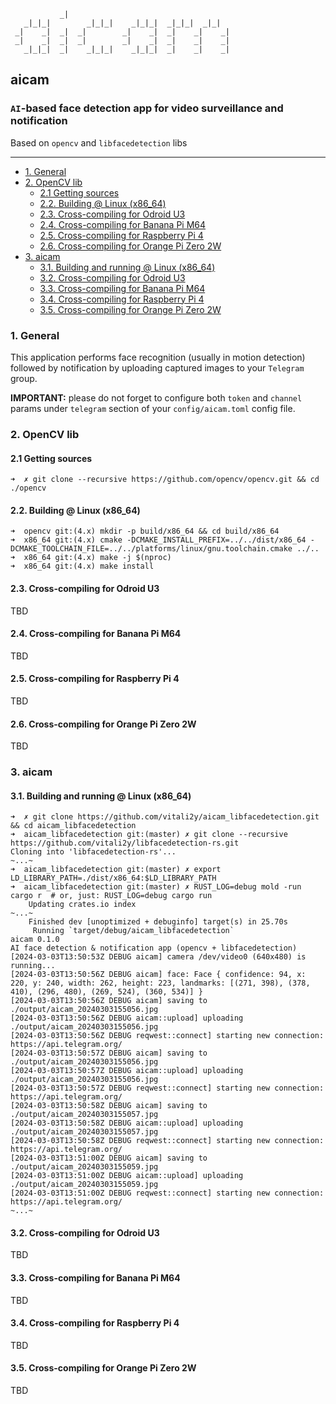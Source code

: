 ```
           _|                                      
   _|_|_|        _|_|_|    _|_|_|  _|_|_|  _|_|    
 _|    _|  _|  _|        _|    _|  _|    _|    _|  
 _|    _|  _|  _|        _|    _|  _|    _|    _|  
   _|_|_|  _|    _|_|_|    _|_|_|  _|    _|    _|
```

## aicam

### `AI`-based face detection app for video surveillance and notification

Based on `opencv` and `libfacedetection` libs

<hr/>

- [1. General](#1-general)
- [2. OpenCV lib](#2-opencv-lib)
  - [2.1 Getting sources](#21-getting-sources)
  - [2.2. Building @ Linux (x86\_64)](#22-building--linux-x86_64)
  - [2.3. Cross-compiling for Odroid U3](#23-cross-compiling-for-odroid-u3)
  - [2.4. Cross-compiling for Banana Pi M64](#24-cross-compiling-for-banana-pi-m64)
  - [2.5. Cross-compiling for Raspberry Pi 4](#25-cross-compiling-for-raspberry-pi-4)
  - [2.6. Cross-compiling for Orange Pi Zero 2W](#26-cross-compiling-for-orange-pi-zero-2w)
- [3. aicam](#3-aicam)
  - [3.1. Building and running @ Linux (x86\_64)](#31-building-and-running--linux-x86_64)
  - [3.2. Cross-compiling for Odroid U3](#32-cross-compiling-for-odroid-u3)
  - [3.3. Cross-compiling for Banana Pi M64](#33-cross-compiling-for-banana-pi-m64)
  - [3.4. Cross-compiling for Raspberry Pi 4](#34-cross-compiling-for-raspberry-pi-4)
  - [3.5. Cross-compiling for Orange Pi Zero 2W](#35-cross-compiling-for-orange-pi-zero-2w)


### 1. General

This application performs face recognition (usually in motion detection) followed by notification by uploading captured images to your `Telegram` group.

**IMPORTANT:** please do not forget to configure both `token` and `channel` params under `telegram` section of your `config/aicam.toml` config file.

### 2. OpenCV lib

#### 2.1 Getting sources
```
➜  ✗ git clone --recursive https://github.com/opencv/opencv.git && cd ./opencv
```


#### 2.2. Building @ Linux (x86_64)
```
➜  opencv git:(4.x) mkdir -p build/x86_64 && cd build/x86_64
➜  x86_64 git:(4.x) cmake -DCMAKE_INSTALL_PREFIX=../../dist/x86_64 -DCMAKE_TOOLCHAIN_FILE=../../platforms/linux/gnu.toolchain.cmake ../..
➜  x86_64 git:(4.x) make -j $(nproc)
➜  x86_64 git:(4.x) make install
```


#### 2.3. Cross-compiling for Odroid U3

TBD


#### 2.4. Cross-compiling for Banana Pi M64 

TBD


#### 2.5. Cross-compiling for Raspberry Pi 4

TBD


#### 2.6. Cross-compiling for Orange Pi Zero 2W

TBD


### 3. aicam

#### 3.1. Building and running @ Linux (x86_64)
```
➜  ✗ git clone https://github.com/vitali2y/aicam_libfacedetection.git && cd aicam_libfacedetection
➜  aicam_libfacedetection git:(master) ✗ git clone --recursive https://github.com/vitali2y/libfacedetection-rs.git
Cloning into 'libfacedetection-rs'...
~...~
➜  aicam_libfacedetection git:(master) ✗ export LD_LIBRARY_PATH=./dist/x86_64:$LD_LIBRARY_PATH
➜  aicam_libfacedetection git:(master) ✗ RUST_LOG=debug mold -run cargo r  # or, just: RUST_LOG=debug cargo run
    Updating crates.io index
~...~
    Finished dev [unoptimized + debuginfo] target(s) in 25.70s
     Running `target/debug/aicam_libfacedetection`
aicam 0.1.0
AI face detection & notification app (opencv + libfacedetection)
[2024-03-03T13:50:53Z DEBUG aicam] camera /dev/video0 (640x480) is running...
[2024-03-03T13:50:56Z DEBUG aicam] face: Face { confidence: 94, x: 220, y: 240, width: 262, height: 223, landmarks: [(271, 398), (378, 410), (296, 480), (269, 524), (360, 534)] }
[2024-03-03T13:50:56Z DEBUG aicam] saving to ./output/aicam_20240303155056.jpg
[2024-03-03T13:50:56Z DEBUG aicam::upload] uploading ./output/aicam_20240303155056.jpg
[2024-03-03T13:50:56Z DEBUG reqwest::connect] starting new connection: https://api.telegram.org/
[2024-03-03T13:50:57Z DEBUG aicam] saving to ./output/aicam_20240303155056.jpg
[2024-03-03T13:50:57Z DEBUG aicam::upload] uploading ./output/aicam_20240303155056.jpg
[2024-03-03T13:50:57Z DEBUG reqwest::connect] starting new connection: https://api.telegram.org/
[2024-03-03T13:50:58Z DEBUG aicam] saving to ./output/aicam_20240303155057.jpg
[2024-03-03T13:50:58Z DEBUG aicam::upload] uploading ./output/aicam_20240303155057.jpg
[2024-03-03T13:50:58Z DEBUG reqwest::connect] starting new connection: https://api.telegram.org/
[2024-03-03T13:51:00Z DEBUG aicam] saving to ./output/aicam_20240303155059.jpg
[2024-03-03T13:51:00Z DEBUG aicam::upload] uploading ./output/aicam_20240303155059.jpg
[2024-03-03T13:51:00Z DEBUG reqwest::connect] starting new connection: https://api.telegram.org/
~...~
```


#### 3.2. Cross-compiling for Odroid U3

TBD


#### 3.3. Cross-compiling for Banana Pi M64 

TBD


#### 3.4. Cross-compiling for Raspberry Pi 4

TBD


#### 3.5. Cross-compiling for Orange Pi Zero 2W

TBD
